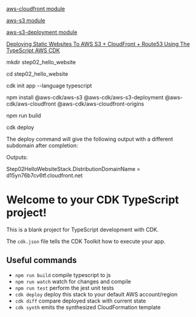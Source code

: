 [aws-cloudfront module](https://docs.aws.amazon.com/cdk/api/latest/docs/aws-cloudfront-readme.html)

[aws-s3 module](https://docs.aws.amazon.com/cdk/api/latest/docs/aws-s3-readme.html)

[aws-s3-deployment module](https://docs.aws.amazon.com/cdk/api/latest/docs/aws-s3-deployment-readme.html)

[Deploying Static Websites To AWS S3 + CloudFront + Route53 Using The TypeScript AWS CDK](https://blog.dennisokeeffe.com/blog/2020-11-04-deploying-websites-to-aws-s3-with-the-cdk/)

mkdir step02_hello_website

cd step02_hello_website

cdk init app --language typescript

npm install @aws-cdk/aws-s3 @aws-cdk/aws-s3-deployment @aws-cdk/aws-cloudfront @aws-cdk/aws-cloudfront-origins 

npm run build

cdk deploy

The deploy command will give the following output with a different subdomain after completion:

Outputs:

Step02HelloWebsiteStack.DistributionDomainName = d15yn76b7cv6tf.cloudfront.net


# Welcome to your CDK TypeScript project!

This is a blank project for TypeScript development with CDK.

The `cdk.json` file tells the CDK Toolkit how to execute your app.

## Useful commands

 * `npm run build`   compile typescript to js
 * `npm run watch`   watch for changes and compile
 * `npm run test`    perform the jest unit tests
 * `cdk deploy`      deploy this stack to your default AWS account/region
 * `cdk diff`        compare deployed stack with current state
 * `cdk synth`       emits the synthesized CloudFormation template
